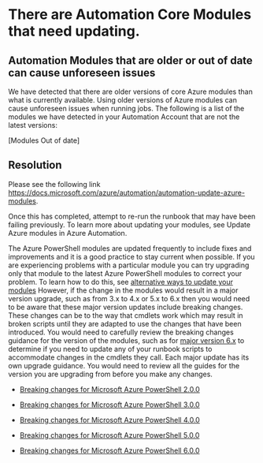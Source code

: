 ﻿<properties
pageTitle="Modules were found that are not current"
issueDescription="Modules may need to be updated"
infoBubbleText="See list of affected modules below"
service="microsoft.automation"
resource="runbooks"
authors="adoylemsft"
ms.author="adoyle"
authorAlias="adoyle"
displayOrder=""
articleId="MoudleUpdate-48a86414-6e14-4785-8beb-33269666cc3e"
diagnosticScenario="AAModuleUpdateDetection"
selfHelpType="diagnostics"
supportTopicIds="32599853,32628003,32628005,32628006,32628008,32628009,32628012,32599860,32599906,32599907,32599908,32615224,32599909,32599923,32599854,32599917,32615220,32615221,32615222,32615223"
resourceTags="windows"
productPesIds="15607"
cloudEnvironments="public"
/>

# There are Automation Core Modules that need updating.
## Automation Modules that are older or out of date can cause unforeseen issues

We have detected that there are older versions of core Azure modules than what is currently available. Using older versions of Azure modules can cause unforeseen issues when running jobs. The following is a list of the modules we have detected in your Automation Account that are not the latest versions:
<!--$Modules Out of date-->[Modules Out of date]<!--/$Modules Out of date-->

## Resolution

Please see the following link https://docs.microsoft.com/azure/automation/automation-update-azure-modules.

Once this has completed, attempt to re-run the runbook that may have been failing previously. To learn more about updating your modules, see Update Azure modules in Azure Automation.

The Azure PowerShell modules are updated frequently to include fixes and improvements and it is a good practice to stay current when possible.
If you are experiencing problems with a particular module you can try upgrading only that module to the latest Azure PowerShell modules to correct your problem. To learn how to do this, see [alternative ways to update your modules](https://docs.microsoft.com/azure/automation/automation-update-azure-modules#alternative-ways-to-update-your-modules)
However, if the change in the modules would result in a major version upgrade, such as from 3.x to 4.x or 5.x to 6.x then you would need to be aware that these major version updates include breaking changes. These changes can be to the way that cmdlets work which may result in broken scripts until they are adapted to use the changes that have been introduced.
You would need to carefully review the breaking changes guidance for the version of the modules, such as for [major version 6.x](https://github.com/Azure/azure-powershell/blob/preview/documentation/migration-guides/migration-guide.6.0.0.md) to determine if you need to update any of your runbook scripts to accommodate changes in the cmdlets they call.
Each major update has its own upgrade guidance. You would need to review all the guides for the version you are upgrading from before you make any changes.

* [Breaking changes for Microsoft Azure PowerShell 2.0.0](https://github.com/Azure/azure-powershell/blob/preview/documentation/migration-guides/migration-guide.2.0.0.md)

* [Breaking changes for Microsoft Azure PowerShell 3.0.0](https://github.com/Azure/azure-powershell/blob/preview/documentation/migration-guides/migration-guide.3.0.0.md)

* [Breaking changes for Microsoft Azure PowerShell 4.0.0](https://github.com/Azure/azure-powershell/blob/preview/documentation/migration-guides/migration-guide.4.0.0.md)

* [Breaking changes for Microsoft Azure PowerShell 5.0.0](https://github.com/Azure/azure-powershell/blob/preview/documentation/migration-guides/migration-guide.5.0.0.md)

* [Breaking changes for Microsoft Azure PowerShell 6.0.0](https://github.com/Azure/azure-powershell/blob/preview/documentation/migration-guides/migration-guide.6.0.0.md)
